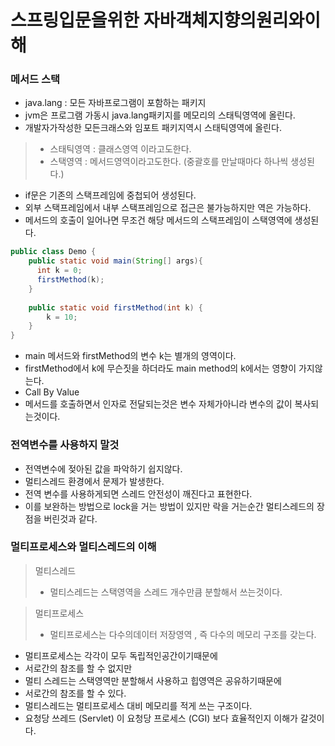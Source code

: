 # 스프링입문을위한 자바객체지향의원리와이해

### 메서드 스택
- java.lang : 모든 자바프로그램이 포함하는 패키지
- jvm은 프로그램 가동시 java.lang패키지를 메모리의 스태틱영역에 올린다.
- 개발자가작성한 모든크래스와 임포트 패키지역시 스태틱영역에 올린다.

> - 스태틱영역 : 클래스영역 이라고도한다.
> - 스택영역 : 메서드영역이라고도한다. (중괄호를 만날때마다 하나씩 생성된다.)

- if문은 기존의 스택프레임에 중첩되어 생성된다.
- 외부 스택프레임에서 내부 스택프레임으로 접근은 불가능하지만 역은 가능하다.
- 메서드의 호출이 일어나면 무조건 해당 메서드의 스택프레임이 스택영역에 생성된다.

```java
public class Demo {
    public static void main(String[] args){
      int k = 0;
      firstMethod(k);
    }
    
    public static void firstMethod(int k) {
        k = 10;
    }
}
```
- main 메서드와 firstMethod의 변수 k는 별개의 영역이다.
- firstMethod에서 k에 무슨짓을 하더라도 main method의 k에서는 영향이 가지않는다.
- Call By Value
- 메서드를 호출하면서 인자로 전달되는것은 변수 자체가아니라 변수의 값이 복사되는것이다.

### 전역변수를 사용하지 말것
- 전역변수에 젖아된 값을 파악하기 쉽지않다.
- 멀티스레드 환경에서 문제가 발생한다.
- 전역 변수를 사용하게되면 스레드 안전성이 깨진다고 표현한다.
- 이를 보완하는 방법으로 lock을 거는 방법이 있지만 락을 거는순간 멀티스레드의 장점을 버린것과 같다.

### 멀티프로세스와 멀티스레드의 이해

> 멀티스레드
> - 멀티스레드는 스택영역을 스레드 개수만큼 분할해서 쓰는것이다.

> 멀티프로세스
> - 멀티프로세스는 다수의데이터 저장영역 , 즉 다수의 메모리 구조를 갖는다.

- 멀티프로세스는 각각이 모두 독립적인공간이기때문에 
- 서로간의 참조를 할 수 없지만
- 멀티 스레드는 스택영역만 분할해서 사용하고 힙영역은 공유하기때문에
- 서로간의 참조를 할 수 있다.
- 멀티스레드는 멀티프로세스 대비 메모리를 적게 쓰는 구조이다.
- 요청당 쓰레드 (Servlet) 이 요청당 프로세스 (CGI) 보다 효율적인지 이해가 갈것이다.

